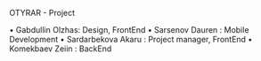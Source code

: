 OTYRAR - Project


• Gabdullin Olzhas: Design, FrontEnd
• Sarsenov Dauren : Mobile Development
• Sardarbekova Akaru : Project manager, FrontEnd
• Komekbaev Zeiin : BackEnd
